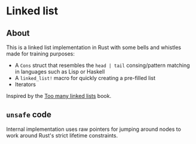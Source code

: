 # Linked list

## About

This is a linked list implementation in Rust with some bells and whistles made for training purposes:

* A `Cons` struct that resembles the `head | tail` consing/pattern matching in languages such as Lisp or Haskell
* A `linked_list!` macro for quickly creating a pre-filled list
* Iterators

Inspired by the [Too many linked lists](https://rust-unofficial.github.io/too-many-lists/) book.

## `unsafe` code

Internal implementation uses raw pointers for jumping around nodes
to work around Rust's strict lifetime constraints.
